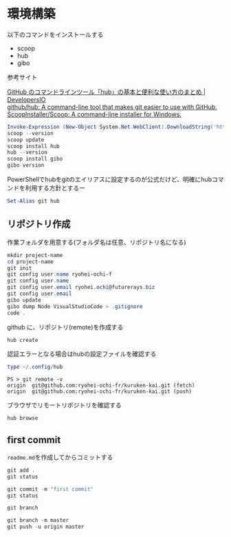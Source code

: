 # 環境構築

以下のコマンドをインストールする

- scoop
- hub
- gibo

参考サイト

[GitHub のコマンドラインツール「hub」の基本と便利な使い方のまとめ | DevelopersIO](https://dev.classmethod.jp/articles/hub/)  
[github/hub: A command-line tool that makes git easier to use with GitHub.](https://github.com/github/hub)  
[ScoopInstaller/Scoop: A command-line installer for Windows.](https://github.com/ScoopInstaller/Scoop)  

```powershell
Invoke-Expression (New-Object System.Net.WebClient).DownloadString('https://get.scoop.sh')
scoop --version
scoop update
scoop install hub
hub --version
scoop install gibo
gibo version
```

PowerShellでhubをgitのエイリアスに設定するのが公式だけど、明確にhubコマンドを利用する方針とするー

```powershell
Set-Alias git hub
```

## リポジトリ作成

作業フォルダを用意する(フォルダ名は任意、リポジトリ名になる)

```powershell
mkdir project-name
cd project-name
git init
git config user.name ryohei-ochi-f
git config user.name
git config user.email ryohei.ochi@futurerays.biz
git config user.email
gibo update
gibo dump Node VisualStudioCode > .gitignore
code .
```

github に、リポジトリ(remote)を作成する

```powershell
hub create
```

認証エラーとなる場合はhubの設定ファイルを確認する

```powershell
type ~/.config/hub
```

```shell
PS > git remote -v
origin  git@github.com:ryohei-ochi-fr/kuruken-kai.git (fetch)
origin  git@github.com:ryohei-ochi-fr/kuruken-kai.git (push)
```

ブラウザでリモートリポジトリを確認する

```powershell
hub browse
```

## first commit

`readme.md`を作成してからコミットする

```powershell
git add .
git status

git commit -m "first commit"
git status

git branch

git branch -m master
git push -u origin master
```
